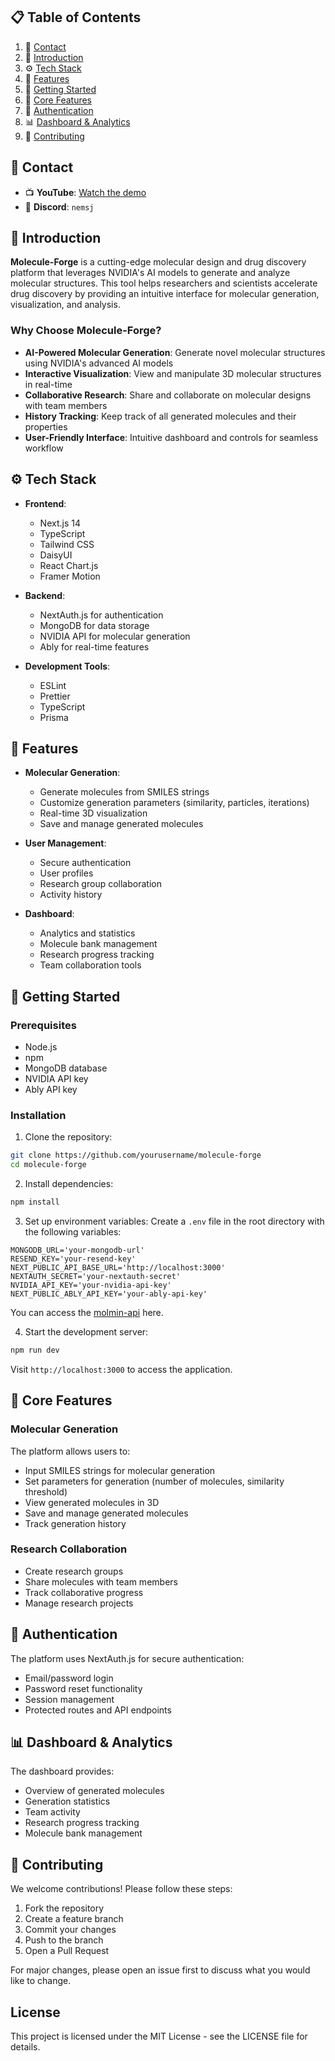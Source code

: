 ## 📋 <a name="table">Table of Contents</a>

1. 🔗 [Contact](#contact)
2. 🤖 [Introduction](#introduction)
3. ⚙️ [Tech Stack](#tech-stack)
4. 🔋 [Features](#features)
5. 🚀 [Getting Started](#getting-started)
6. 🧪 [Core Features](#core-features)
7. 🔐 [Authentication](#authentication)
8. 📊 [Dashboard & Analytics](#dashboard)
9. 🤝 [Contributing](#contributing)

## 🔗 Contact

- 📺 **YouTube**: [Watch the demo](https://youtu.be/I6-UZobx858)
- 💬 **Discord**: `nemsj`


## <a name="introduction">🤖 Introduction</a>

**Molecule-Forge** is a cutting-edge molecular design and drug discovery platform that leverages NVIDIA's AI models to generate and analyze molecular structures. This tool helps researchers and scientists accelerate drug discovery by providing an intuitive interface for molecular generation, visualization, and analysis.

### Why Choose Molecule-Forge?

- **AI-Powered Molecular Generation**: Generate novel molecular structures using NVIDIA's advanced AI models
- **Interactive Visualization**: View and manipulate 3D molecular structures in real-time
- **Collaborative Research**: Share and collaborate on molecular designs with team members
- **History Tracking**: Keep track of all generated molecules and their properties
- **User-Friendly Interface**: Intuitive dashboard and controls for seamless workflow

## <a name="tech-stack">⚙️ Tech Stack</a>

- **Frontend**:
  - Next.js 14
  - TypeScript
  - Tailwind CSS
  - DaisyUI
  - React Chart.js
  - Framer Motion

- **Backend**:
  - NextAuth.js for authentication
  - MongoDB for data storage
  - NVIDIA API for molecular generation
  - Ably for real-time features

- **Development Tools**:
  - ESLint
  - Prettier
  - TypeScript
  - Prisma

## <a name="features">🔋 Features</a>

- **Molecular Generation**:
  - Generate molecules from SMILES strings
  - Customize generation parameters (similarity, particles, iterations)
  - Real-time 3D visualization
  - Save and manage generated molecules

- **User Management**:
  - Secure authentication
  - User profiles
  - Research group collaboration
  - Activity history

- **Dashboard**:
  - Analytics and statistics
  - Molecule bank management
  - Research progress tracking
  - Team collaboration tools

## <a name="getting-started">🚀 Getting Started</a>

### Prerequisites

- Node.js
- npm
- MongoDB database
- NVIDIA API key
- Ably API key

### Installation

1. Clone the repository:
```bash
git clone https://github.com/yourusername/molecule-forge
cd molecule-forge
```

2. Install dependencies:
```bash
npm install
```

3. Set up environment variables:
Create a `.env` file in the root directory with the following variables:
```env
MONGODB_URL='your-mongodb-url'
RESEND_KEY='your-resend-key'
NEXT_PUBLIC_API_BASE_URL='http://localhost:3000'
NEXTAUTH_SECRET='your-nextauth-secret'
NVIDIA_API_KEY='your-nvidia-api-key' 
NEXT_PUBLIC_ABLY_API_KEY='your-ably-api-key'
```
You can access the [molmin-api](https://build.nvidia.com/nvidia/molmim-generate) here.


4. Start the development server:
```bash
npm run dev
```

Visit `http://localhost:3000` to access the application.

## <a name="core-features">🧪 Core Features</a>

### Molecular Generation

The platform allows users to:
- Input SMILES strings for molecular generation
- Set parameters for generation (number of molecules, similarity threshold)
- View generated molecules in 3D
- Save and manage generated molecules
- Track generation history

### Research Collaboration

- Create research groups
- Share molecules with team members
- Track collaborative progress
- Manage research projects

## <a name="authentication">🔐 Authentication</a>

The platform uses NextAuth.js for secure authentication:
- Email/password login
- Password reset functionality
- Session management
- Protected routes and API endpoints

## <a name="dashboard">📊 Dashboard & Analytics</a>

The dashboard provides:
- Overview of generated molecules
- Generation statistics
- Team activity
- Research progress tracking
- Molecule bank management

## <a name="contributing">🤝 Contributing</a>

We welcome contributions! Please follow these steps:

1. Fork the repository
2. Create a feature branch
3. Commit your changes
4. Push to the branch
5. Open a Pull Request

For major changes, please open an issue first to discuss what you would like to change.

## License

This project is licensed under the MIT License - see the LICENSE file for details.

